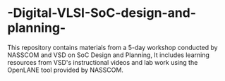 # -Digital-VLSI-SoC-design-and-planning-
This repository contains materials from a 5-day workshop conducted by NASSCOM and VSD on SoC Design and Planning, It includes learning resources from VSD's instructional videos and lab work using the OpenLANE tool provided by NASSCOM.
